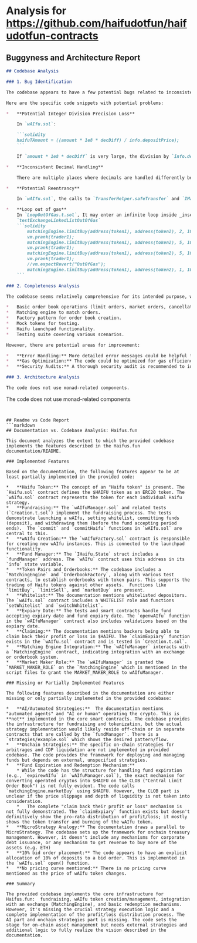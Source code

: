 
# Analysis for https://github.com/haifudotfun/haifudotfun-contracts

## Buggyness and Architecture Report
```markdown
## Codebase Analysis

### 1. Bug Identification

The codebase appears to have a few potential bugs related to inconsistent decimals handling between tokens, edge cases with order matching, and some potential reentrancy issues due to external calls.

Here are the specific code snippets with potential problems:

*   **Potential Integer Division Precision Loss**

    In `wAIfu.sol`:

    ```solidity
    haifuTAmount = ((amount * 1e8 * decDiff) / info.depositPrice);
    ```

    If `amount * 1e8 * decDiff` is very large, the division by `info.depositPrice` could result in a loss of precision due to integer division.

*   **Inconsistent Decimal Handling**

    There are multiple places where decimals are handled differently between base and quote tokens.

*   **Potential Reentrancy**

    In `wAIfu.sol`, the calls to `TransferHelper.safeTransfer` and `IMatchingEngine` could potentially introduce reentrancy vulnerabilities if the token contracts or the matching engine have such vulnerabilities.

*   **Loop out of gas**
    In `LoopOutOfGas.t.sol`, It may enter an infinite loop inside _insert function and cause out of gas.
    `testExchangeLinkedListOutOfGas`
    ```solidity
        matchingEngine.limitBuy(address(token1), address(token2), 2, 10, true, 2, trader1);
        vm.prank(trader1);
        matchingEngine.limitBuy(address(token1), address(token2), 5, 10, true, 2, trader1);
        vm.prank(trader1);
        matchingEngine.limitBuy(address(token1), address(token2), 5, 10, true, 2, trader1);
        vm.prank(trader1);
        //vm.expectRevert("OutOfGas");
        matchingEngine.limitBuy(address(token1), address(token2), 1, 10, true, 2, trader1);
    ```

### 2. Completeness Analysis

The codebase seems relatively comprehensive for its intended purpose, which is to implement a decentralized exchange with order book functionality and a Haifu launchpad. It includes:

*   Basic order book operations (limit orders, market orders, cancellation).
*   Matching engine to match orders.
*   Factory pattern for order book creation.
*   Mock tokens for testing.
*   Haifu launchpad functionality.
*   Testing suite covering various scenarios.

However, there are potential areas for improvement:

*   **Error Handling:** More detailed error messages could be helpful for debugging and user experience.
*   **Gas Optimization:** The code could be optimized for gas efficiency, especially in the order matching logic.
*   **Security Audits:** A thorough security audit is recommended to identify and address any potential vulnerabilities.

### 3. Architecture Analysis

The code does not use monad-related components.
```
The code does not use monad-related components
```


## Readme vs Code Report
```markdown
## Documentation vs. Codebase Analysis: Haifus.fun

This document analyzes the extent to which the provided codebase implements the features described in the Haifus.fun documentation/README.

### Implemented Features

Based on the documentation, the following features appear to be at least partially implemented in the provided code:

*   **Haifu Token:** The concept of an "Haifu token" is present. The `Haifu.sol` contract defines the $HAIFU token as an ERC20 token. The `wAIfu.sol` contract represents the token for each individual Haifu strategy.
*   **Fundraising:** The `wAIfuManager.sol` and related tests (`Creation.t.sol`) implement the fundraising process. The tests demonstrate launching a wAIfu, setting whitelist, committing funds (deposit), and withdrawing them (before the fund accepting period ends).  The `commit` and `commitHaifu` functions in `wAIfu.sol` are central to this.
*   **wAIfu Creation:** The `wAIfuFactory.sol` contract is responsible for creating new wAIfu instances. This is connected to the launchpad functionality.
*   **Fund Manager:** The `IHaifu.State` struct includes a `fundManager` address. The `wAIfu` contract uses this address in its `info` state variable.
*   **Token Pairs and Orderbooks:** The codebase includes a `MatchingEngine` and `OrderbookFactory`, along with various test contracts, to establish orderbooks with token pairs. This supports the trading of Haifu tokens against other assets.  Functions like `limitBuy`, `limitSell`, and `marketBuy` are present.
*   **Whitelist:** The documentation mentions whitelisted depositors. The `wAIfu.sol` contract includes a WHITELIST role and functions `setWhitelist` and `switchWhitelist`.
*   **Expiary Date:** The tests and smart contracts handle fund accepting expiary date and fund expiary date. The `openwAIfu` function in the `wAIfuManager` contract also includes validations based on the expiary date.
*   **Claiming:** The documentation mentions backers being able to claim back their profit or loss in $HAIFU. The `claimExpiary` function exists in the `wAIfu.sol` contract and is tested in `Creation.t.sol`.
*   **Matching Engine Integration:** The `wAIfuManager` interacts with a `MatchingEngine` contract, indicating integration with an exchange or orderbook system.
*   **Market Maker Role:** The `wAIfuManager` is granted the `MARKET_MAKER_ROLE` on the `MatchingEngine` which is mentioned in the script files to grant the MARKET_MAKER_ROLE to wAIfuManager.

### Missing or Partially Implemented Features

The following features described in the documentation are either missing or only partially implemented in the provided codebase:

*   **AI/Automated Strategies:**  The documentation mentions "automated agents" and "AI or human" operating the crypto. This is **not** implemented in the core smart contracts. The codebase provides the infrastructure for fundraising and tokenization, but the actual strategy implementation would likely reside off-chain or in separate contracts that are called by the `fundManager`. There is a `strategies/example.sol` which shows the desired pattern/flow.
*   **Onchain Strategies:** The specific on-chain strategies for arbitrages and CDP liquidation are not implemented in provided codebase. The code provides the framework for deploying and managing funds but depends on external, unspecified strategies.
*   **Fund Expiration and Redemption Mechanism:**
    * While the code has the structure for handling fund expiration (e.g., `expirewAIfu` in `wAIfuManager.sol`), the exact mechanism for converting operated cryptos into $HAIFU on the CLOB ("Central Limit Order Book") is not fully evident. The code calls `matchingEngine.marketBuy` using $HAIFU. However, the CLOB part is unclear if the price slippage and depth of liquidity is not taken into consideration.
    *   The complete "claim back their profit or loss" mechanism is not fully demonstrated. The `claimExpiary` function exists but doesn't definitively show the pro-rata distribution of profit/loss; it mostly shows the token transfer and burning of the wAIfu token.
*   **MicroStrategy Analogy:** The documentation draws a parallel to MicroStrategy. The codebase sets up the framework for onchain treasury management. However, it doesn't include any mechanisms for corporate debt issuance, or any mechanism to get revenue to buy more of the assets (e.g. ETH)
*   **10% bid order placement:** The code appears to have an explicit allocation of 10% of deposits to a bid order. This is implemented in the `wAIfu.sol` open() function.
*   **No pricing curve mentioned:** There is no pricing curve mentioned as the price of wAIfu token changes.

### Summary

The provided codebase implements the core infrastructure for Haifus.fun:  fundraising, wAIfu token creation/management, integration with an exchange (MatchingEngine), and basic redemption mechanisms. However, it's missing the crucial strategy execution logic and a complete implementation of the profit/loss distribution process. The AI part and onchain strategies part is missing. The code sets the stage for on-chain asset management but needs external strategies and additional logic to fully realize the vision described in the documentation.
```
